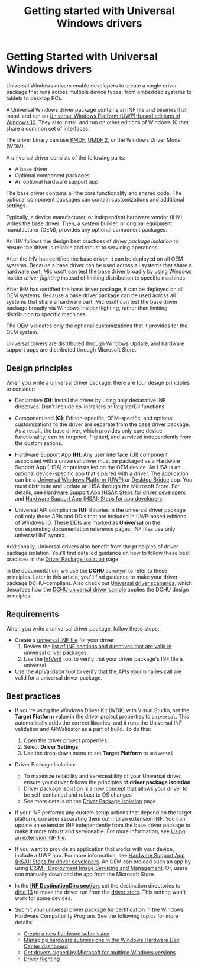 ﻿---
ms.assetid: E109BD80-F9CB-4F1F-A6FD-1142E27EC6AD
title: Getting started with Universal Windows drivers
description: With Universal Windows drivers, you can create one driver that runs on multiple device types, from embedded systems to tablets and PCs.
ms.date: 04/20/2018
ms.localizationpriority: medium
---

# Getting Started with Universal Windows drivers

Universal Windows drivers enable developers to create a single driver package that runs across multiple device types, from embedded systems to tablets to desktop PCs.

A Universal Windows driver package contains an INF file and binaries that install and run on [Universal Windows Platform (UWP)-based editions of Windows 10](windows-10-editions-for-universal-drivers.md). They also install and run on other editions of Windows 10 that share a common set of interfaces.


The driver binary can use [KMDF](../wdf/index.md), [UMDF 2](../wdf/getting-started-with-umdf-version-2.md), or the Windows Driver Model (WDM).

A universal driver consists of the following parts:
- A base driver 
- Optional component packages 
- An optional hardware support app 

The base driver contains all the core functionality and shared code. The optional component packages can contain customizations and additional settings.

Typically, a device manufacturer, or independent hardware vendor (IHV), writes the base driver. Then, a system builder, or original equipment manufacturer (OEM), provides any optional component packages.

An IHV follows the design best practices of *driver package isolation* to ensure the driver is reliable and robust to servicing operations.

After the IHV has certified the base driver, it can be deployed on all OEM systems. Because a base driver can be used across all systems that share a hardware part, Microsoft can test the base driver broadly by using Windows Insider *driver flighting* instead of limiting distribution to specific machines.

After IHV has certified the base driver package, it can be deployed on all OEM systems. Because a base driver package can be used across all systems that share a hardware part, Microsoft can test the base driver package broadly via Windows Insider flighting, rather than limiting distribution to specific machines. 

The OEM validates only the optional customizations that it provides for the OEM system.

Universal drivers are distributed through Windows Update, and hardware support apps are distributed through Microsoft Store.

## Design principles

When you write a universal driver package, there are four design principles to consider:

* Declarative **(D)**: Install the driver by using only declarative INF directives. Don't include co-installers or RegisterDll functions.

* Componentized **(C)**: Edition-specific, OEM-specific, and optional customizations to the driver are separate from the base driver package. As a result, the base driver, which provides only core device functionality, can be targeted, flighted, and serviced independently from the customizations.

* Hardware Support App **(H)**: Any user interface (UI) component associated with a universal driver must be packaged as a Hardware Support App (HSA) or preinstalled on the OEM device.  An HSA is an optional device-specific app that's paired with a driver. The application can be a [Universal Windows Platform (UWP)](https://docs.microsoft.com/windows/uwp/get-started/universal-application-platform-guide) or [Desktop Bridge](https://docs.microsoft.com/windows/uwp/porting/desktop-to-uwp-root) app.  You must distribute and update an HSA through the Microsoft Store.  For details, see [Hardware Support App (HSA): Steps for driver developers](../devapps/hardware-support-app--hsa--steps-for-driver-developers.md) and [Hardware Support App (HSA): Steps for app developers](../devapps/hardware-support-app--hsa--steps-for-app-developers.md).

* Universal API compliance **(U)**: Binaries in the universal driver package call only those APIs and DDIs that are included in UWP-based editions of Windows 10. These DDIs are marked as **Universal** on the corresponding documentation reference pages. INF files use only universal INF syntax.

Additionally, Universal drivers also benefit from the principles of driver package isolation.  You'll find detailed guidance on how to follow these best practices in the [Driver Package Isolation](driver-isolation.md) page.

In the documentation, we use the **DCHU** acronym to refer to these principles. Later in this article, you'll find guidance to make your driver package DCHU-compliant.
Also check out [Universal driver scenarios](universal-driver-scenarios.md), which describes how the [DCHU universal driver sample](https://github.com/Microsoft/Windows-driver-samples/tree/master/general/DCHU) applies the DCHU design principles.

## Requirements

When you write a universal driver package, follow these steps:

*  Create a [universal INF file](../install/using-an-extension-inf-file.md) for your driver:
    1.  Review the [list of INF sections and directives that are valid in universal driver packages](../install/using-a-universal-inf-file.md#which-inf-sections-are-invalid-in-a-universal-inf-file).
    2.  Use the [InfVerif](../devtest/infverif.md) tool to verify that your driver package's INF file is universal.
*  Use the [ApiValidator tool](validating-universal-drivers.md) to verify that the APIs your binaries call are valid for a universal driver package.

## Best practices

*  If you're using the Windows Driver Kit (WDK) with Visual Studio, set the **Target Platform** value in the driver project properties to `Universal`.  This automatically adds the correct libraries, and it runs the Universal INF validation and APiValidator as a part of build.  To do this:

    1. Open the driver project properties.
    2. Select **Driver Settings**.
    3. Use the drop-down menu to set **Target Platform** to `Universal`.

* Driver Package Isolation:

  * To maximize reliability and serviceability of your Universal driver, ensure your driver follows the principles of **driver package isolation**
  * Driver package isolation is a new concept that allows your driver to be self-contained and robust to OS changes
  * See more details on the [Driver Package Isolation](driver-isolation.md) page
    
*  If your INF performs any custom setup actions that depend on the target platform, consider separating them out into an extension INF. You can update an extension INF independently from the base driver package to make it more robust and serviceable. For more information, see [Using an extension INF file](../install/using-an-extension-inf-file.md).
*  If you want to provide an application that works with your device, include a UWP app. For more information, see [Hardware Support App (HSA): Steps for driver developers](../devapps/hardware-support-app--hsa--steps-for-driver-developers.md).  An OEM can preload such an app by using [DISM - Deployment Image Servicing and Management](https://docs.microsoft.com/windows-hardware/manufacture/desktop/dism---deployment-image-servicing-and-management-technical-reference-for-windows). Or, users can manually download the app from the Microsoft Store.
*  In the [**INF DestinationDirs section**](../install/inf-destinationdirs-section.md), set the destination directories to [dirid 13](../install/using-dirids.md) to make the driver run from the [driver store](https://docs.microsoft.com/windows-hardware/drivers/install/driver-store). This setting won't work for some devices.
*  Submit your universal driver package for certification in the Windows Hardware Compatibility Program. See the following topics for more details:

   *  [Create a new hardware submission](../dashboard/create-a-new-hardware-submission.md)
   *  [Managing hardware submissions in the Windows Hardware Dev Center dashboard](../dashboard/manage-your-hardware-submissions.md)
   *  [Get drivers signed by Microsoft for multiple Windows versions](../dashboard/get-drivers-signed-by-microsoft-for-multiple-windows-versions.md)
   *  [Driver flighting](../dashboard/driver-flighting.md)
